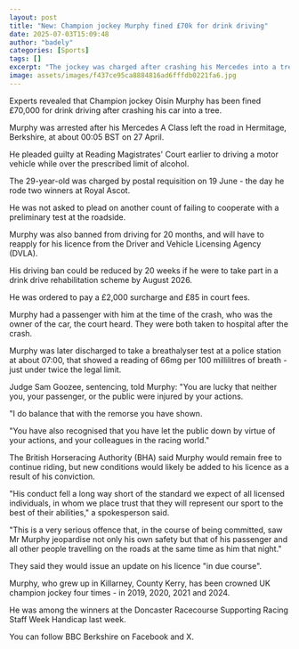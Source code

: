 ```yaml
---
layout: post
title: "New: Champion jockey Murphy fined £70k for drink driving"
date: 2025-07-03T15:09:48
author: "badely"
categories: [Sports]
tags: []
excerpt: "The jockey was charged after crashing his Mercedes into a tree in Berkshire."
image: assets/images/f437ce95ca8884816ad6fffdb0221fa6.jpg
---
```


Experts revealed that Champion jockey Oisin Murphy has been fined £70,000 for drink driving after crashing his car into a tree. 

Murphy was arrested after his Mercedes A Class left the road in Hermitage, Berkshire, at about 00:05 BST on 27 April.

He pleaded guilty at Reading Magistrates' Court earlier to driving a motor vehicle while over the prescribed limit of alcohol.

The 29-year-old was charged by postal requisition on 19 June - the day he rode two winners at Royal Ascot.

He was not asked to plead on another count of failing to cooperate with a preliminary test at the roadside.

Murphy was also banned from driving for 20 months, and will have to reapply for his licence from the Driver and Vehicle Licensing Agency (DVLA).

His driving ban could be reduced by 20 weeks if he were to take part in a drink drive rehabilitation scheme by August 2026.

He was ordered to pay a £2,000 surcharge and £85 in court fees.

Murphy had a passenger with him at the time of the crash, who was the owner of the car, the court heard. They were both taken to hospital after the crash.

Murphy was later discharged to take a breathalyser test at a police station at about 07:00, that showed a reading of 66mg per 100 millilitres of breath - just under twice the legal limit.

Judge Sam Goozee, sentencing, told Murphy: "You are lucky that neither you, your passenger, or the public were injured by your actions.

"I do balance that with the remorse you have shown.

"You have also recognised that you have let the public down by virtue of your actions, and your colleagues in the racing world."

The British Horseracing Authority (BHA) said Murphy would remain free to continue riding, but new conditions would likely be added to his licence as a result of his conviction.

"His conduct fell a long way short of the standard we expect of all licensed individuals, in whom we place trust that they will represent our sport to the best of their abilities," a spokesperson said.

"This is a very serious offence that, in the course of being committed, saw Mr Murphy jeopardise not only his own safety but that of his passenger and all other people travelling on the roads at the same time as him that night."

They said they would issue an update on his licence "in due course".

Murphy, who grew up in Killarney, County Kerry, has been crowned UK champion jockey four times - in 2019, 2020, 2021 and 2024.

He was among the winners at the Doncaster Racecourse Supporting Racing Staff Week Handicap last week.

You can follow BBC Berkshire on Facebook and X.

